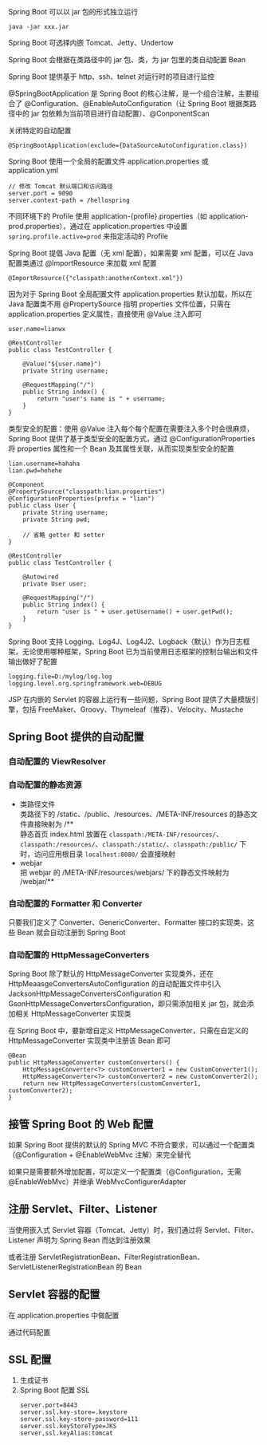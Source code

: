 Spring Boot 可以以 jar 包的形式独立运行
```
java -jar xxx.jar
```

Spring Boot 可选择内嵌 Tomcat、Jetty、Undertow

Spring Boot 会根据在类路径中的 jar 包、类，为 jar 包里的类自动配置 Bean

Spring Boot 提供基于 http、ssh、telnet 对运行时的项目进行监控

@SpringBootApplication 是 Spring Boot 的核心注解，是一个组合注解，主要组合了 @Configuration、@EnableAutoConfiguration（让 Spring Boot 根据类路径中的 jar 包依赖为当前项目进行自动配置）、@ConponentScan

关闭特定的自动配置
```
@SpringBootApplication(exclude={DataSourceAutoConfiguration.class})
```

Spring Boot 使用一个全局的配置文件 application.properties 或 application.yml
```
// 修改 Tomcat 默认端口和访问路径
server.port = 9090
server.context-path = /hellospring
```

不同环境下的 Profile 使用 application-{profile}.properties（如 application-prod.properties），通过在 application.properties 中设置 `spring.profile.active=prod` 来指定活动的 Profile

Spring Boot 提倡 Java 配置（无 xml 配置），如果需要 xml 配置，可以在 Java 配置类通过 @ImportResource 来加载 xml 配置
```
@ImportResource({"classpath:anotherContext.xml"})
```

因为对于 Spring Boot 全局配置文件 application.properties 默认加载，所以在 Java 配置类不用 @PropertySource 指明 properties 文件位置，只需在 application.properties 定义属性，直接使用 @Value 注入即可
```
user.name=lianwx
```
```
@RestController
public class TestController {

    @Value("${user.name}")
    private String username;

    @RequestMapping("/")
    public String index() {
        return "user's name is " + username;
    }
}
```

类型安全的配置：使用 @Value 注入每个每个配置在需要注入多个时会很麻烦，Spring Boot 提供了基于类型安全的配置方式，通过 @ConfigurationProperties 将 properties 属性和一个 Bean 及其属性关联，从而实现类型安全的配置
```
lian.username=hahaha
lian.pwd=hehehe
```
```
@Component
@PropertySource("classpath:lian.properties")
@ConfigurationProperties(prefix = "lian")
public class User {
    private String username;
    private String pwd;

    // 省略 getter 和 setter
}
```
```
@RestController
public class TestController {

    @Autowired
    private User user;

    @RequestMapping("/")
    public String index() {
        return "user is " + user.getUsername() + user.getPwd();
    }
}
```

Spring Boot 支持 Logging、Log4J、Log4J2、Logback（默认）作为日志框架，无论使用哪种框架，Spring Boot 已为当前使用日志框架的控制台输出和文件输出做好了配置
```
logging.file=D:/mylog/log.log
logging.level.org.springframework.web=DEBUG
```

JSP 在内嵌的 Servlet 的容器上运行有一些问题，Spring Boot 提供了大量模版引擎，包括 FreeMaker、Groovy、Thymeleaf（推荐）、Velocity、Mustache

## Spring Boot 提供的自动配置
### 自动配置的 ViewResolver

### 自动配置的静态资源
* 类路径文件     
    类路径下的 /static、/public、/resources、/META-INF/resources 的静态文件直接映射为 /**   
    静态首页 index.html 放置在 `classpath:/META-INF/resources/`、`classpath:/resources/`、`classpath:/static/`、`classpath:/public/` 下时，访问应用根目录 `localhost:8080/` 会直接映射
* webjar   
    把 webjar 的 /META-INF/resources/webjars/ 下的静态文件映射为 /webjar/**

### 自动配置的 Formatter 和 Converter
只要我们定义了 Converter、GenericConverter、Formatter 接口的实现类，这些 Bean 就会自动注册到 Spring Boot

### 自动配置的 HttpMessageConverters
Spring Boot 除了默认的 HttpMessageConverter 实现类外，还在 HttpMeaasgeConvertersAutoConfiguration 的自动配置文件中引入 JacksonHttpMessageConvertersConfiguration 和 GsonHttpMessageConvertersConfiguration，即只需添加相关 jar 包，就会添加相关 HttpMessageConverter 实现类

在 Spring Boot 中，要新增自定义 HttpMessageConverter，只需在自定义的 HttpMessageConverter 实现类中注册该 Bean 即可
```
@Bean
public HttpMessageConverter customConverters() {
    HttpMessageConverter<?> customConverter1 = new CustomConverter1();
    HttpMessageConverter<?> customConverter2 = new CustomConverter2();
    return new HttpMessageConverters(customConverter1, customConverter2);
}
```

## 接管 Spring Boot 的 Web 配置
如果 Spring Boot 提供的默认的 Spring MVC 不符合要求，可以通过一个配置类（@Configuration + @EnableWebMvc 注解）来完全替代

如果只是需要额外增加配置，可以定义一个配置类（@Configuration，无需 @EnableWebMvc）并继承 WebMvcConfigurerAdapter

## 注册 Servlet、Filter、Listener
当使用嵌入式 Servlet 容器（Tomcat、Jetty）时，我们通过将 Servlet、Filter、Listener 声明为 Spring Bean 而达到注册效果

或者注册 ServletRegistrationBean、FilterRegistrationBean、ServletListenerRegistrationBean 的 Bean

## Servlet 容器的配置
在 application.properties 中做配置

通过代码配置

## SSL 配置
1. 生成证书
2. Spring Boot 配置 SSL
    ```
    server.port=8443
    server.ssl.key-store=.keystore
    server.ssl.key-store-password=111
    server.ssl.keyStoreType=JKS
    server,ssl.keyAlias:tomcat
    ```
    
